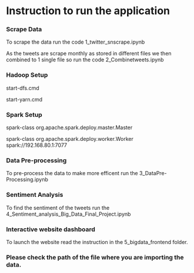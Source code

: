 # Instruction to run the application


### Scrape Data

To scrape the data run the code 1_twitter_snscrape.ipynb

As the tweets are scrape monthly as stored in different files we then combined to 1 single file so run the code 2_Combinetweets.ipynb


### Hadoop Setup

start-dfs.cmd

start-yarn.cmd


### Spark Setup

spark-class org.apache.spark.deploy.master.Master

spark-class org.apache.spark.deploy.worker.Worker spark://192.168.80.1:7077


### Data Pre-processing

To pre-process the data to make more efficent run the 3_DataPre-Processing.ipynb


### Sentiment Analysis

To find the sentiment of the tweets run the 4_Sentiment_analysis_Big_Data_Final_Project.ipynb


### Interactive website dashboard

To launch the website read the instruction in the 5_bigdata_frontend folder.




### Please check the path of the file where you are importing the data.

